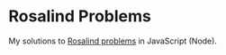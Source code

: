 Rosalind Problems 
=================

My solutions to [Rosalind problems](http://rosalind.info/) in JavaScript (Node).
